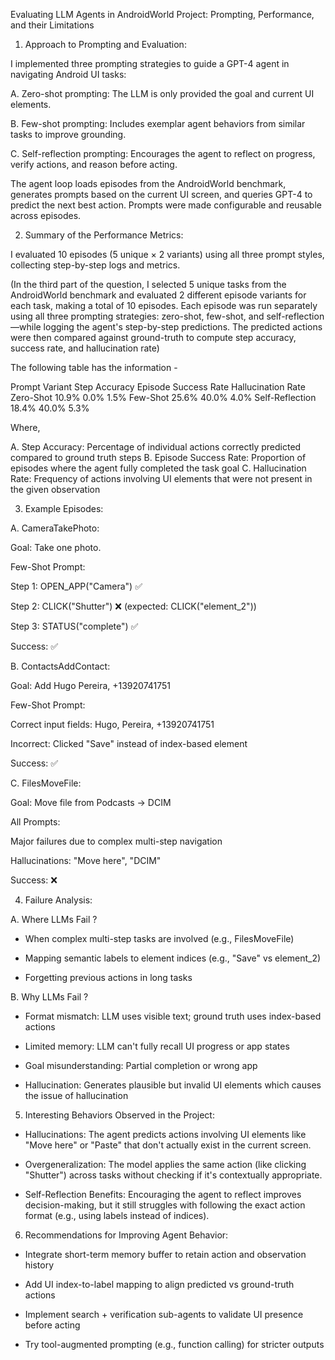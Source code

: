 Evaluating LLM Agents in AndroidWorld Project: Prompting, Performance, and their Limitations 

1. Approach to Prompting and Evaluation: 

I implemented three prompting strategies to guide a GPT-4 agent in navigating Android UI tasks:

A. Zero-shot prompting: The LLM is only provided the goal and current UI elements.

B. Few-shot prompting: Includes exemplar agent behaviors from similar tasks to improve grounding.

C. Self-reflection prompting: Encourages the agent to reflect on progress, verify actions, and reason before acting.

The agent loop loads episodes from the AndroidWorld benchmark, generates prompts based on the current UI screen, and queries GPT-4 to predict the next best action. Prompts were made configurable and reusable across episodes.

2. Summary of the Performance Metrics: 

I evaluated 10 episodes (5 unique × 2 variants) using all three prompt styles, collecting step-by-step logs and metrics.

(In the third part of the question, I selected 5 unique tasks from the AndroidWorld benchmark and evaluated 2 different episode variants for each task, making a total of 10 episodes. Each episode was run separately using all three prompting strategies: zero-shot, few-shot, and self-reflection—while logging the agent's step-by-step predictions. The predicted actions were then compared against ground-truth to compute step accuracy, success rate, and hallucination rate)

The following table has the information - 

Prompt Variant	Step Accuracy	Episode Success Rate	Hallucination Rate
Zero-Shot	       10.9%	            0.0%	               1.5%
Few-Shot	       25.6%	           40.0%	               4.0%
Self-Reflection	   18.4%	           40.0%	               5.3%

Where, 

A. Step Accuracy: Percentage of individual actions correctly predicted compared to ground truth steps
B. Episode Success Rate: Proportion of episodes where the agent fully completed the task goal
C. Hallucination Rate: Frequency of actions involving UI elements that were not present in the given observation

3. Example Episodes: 

A. CameraTakePhoto: 

Goal: Take one photo.

Few-Shot Prompt:

Step 1: OPEN_APP("Camera") ✅

Step 2: CLICK("Shutter") ❌ (expected: CLICK("element_2"))

Step 3: STATUS("complete") ✅

Success: ✅

B. ContactsAddContact: 

Goal: Add Hugo Pereira, +13920741751

Few-Shot Prompt:

Correct input fields: Hugo, Pereira, +13920741751

Incorrect: Clicked "Save" instead of index-based element

Success: ✅

C. FilesMoveFile: 

Goal: Move file from Podcasts → DCIM

All Prompts:

Major failures due to complex multi-step navigation

Hallucinations: "Move here", "DCIM"

Success: ❌

4. Failure Analysis: 

A. Where LLMs Fail ?

- When complex multi-step tasks are involved (e.g., FilesMoveFile)

- Mapping semantic labels to element indices (e.g., "Save" vs element_2)

- Forgetting previous actions in long tasks

B. Why LLMs Fail ? 

- Format mismatch: LLM uses visible text; ground truth uses index-based actions

- Limited memory: LLM can't fully recall UI progress or app states

- Goal misunderstanding: Partial completion or wrong app

- Hallucination: Generates plausible but invalid UI elements which causes the issue of hallucination

5. Interesting Behaviors Observed in the Project: 

- Hallucinations: The agent predicts actions involving UI elements like "Move here" or "Paste" that don't actually exist in the current screen.

- Overgeneralization: The model applies the same action (like clicking "Shutter") across tasks without checking if it's contextually appropriate.

- Self-Reflection Benefits: Encouraging the agent to reflect improves decision-making, but it still struggles with following the exact action format (e.g., using labels instead of indices).

6. Recommendations for Improving Agent Behavior: 

- Integrate short-term memory buffer to retain action and observation history

- Add UI index-to-label mapping to align predicted vs ground-truth actions

- Implement search + verification sub-agents to validate UI presence before acting

- Try tool-augmented prompting (e.g., function calling) for stricter outputs










